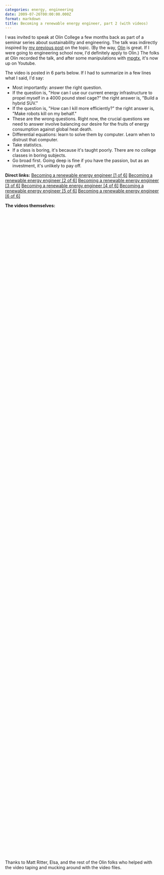 ```yaml
---
categories: energy, engineering
date: 2009-07-26T00:00:00.000Z
format: markdown
title: Becoming a renewable energy engineer, part 2 (with videos)
---
```


I was invited to speak at Olin College a few months back as part of a seminar series about sustainability and engineering. The talk was indirectly inspired by <a href="http://pingswept.org/2008/12/29/becoming-a-renewable-energy-engineer/">my previous post</a> on the topic. (By the way, <a href="http://www.olin.edu/">Olin</a> is great. If I were going to engineering school now, I'd definitely apply to Olin.) The folks at Olin recorded the talk, and after some manipulations with <a href="http://mpgtx.sourceforge.net/">mpgtx</a>, it's now up on Youtube.

The video is posted in 6 parts below. If I had to summarize in a few lines what I said, I'd say:

<ul>
<li>Most importantly: answer the right question.</li>
<li>If the question is, "How can I use our current energy infrastructure to propel myself in a 4000 pound steel cage?" the right answer is, "Build a hybrid SUV."</li>
<li>If the question is, "How can I kill more efficiently?" the right answer is, "Make robots kill on my behalf."</li>
<li>These are the wrong questions. Right now, the crucial questions we need to answer involve balancing our desire for the fruits of energy consumption against global heat death.</li>
<li>Differential equations: learn to solve them by computer. Learn when to distrust that computer.</li>
<li>Take statistics.</li>
<li>If a class is boring, it's because it's taught poorly. There are no college classes in boring subjects.</li>
<li>Go broad first. Going deep is fine if you have the passion, but as an investment, it's unlikely to pay off.</li>
</ul>

**Direct links:**
<a href='http://www.youtube.com/watch?v=styx_ltwoQk' >Becoming a renewable energy engineer [1 of 6]</a>
<a href='http://www.youtube.com/watch?v=mIkQGjFd8Tk' >Becoming a renewable energy engineer [2 of 6]</a>
<a href='http://www.youtube.com/watch?v=2kKTMxsERw8' >Becoming a renewable energy engineer [3 of 6]</a>
<a href='http://www.youtube.com/watch?v=KOCi25hoB0w' >Becoming a renewable energy engineer [4 of 6]</a>
<a href='http://www.youtube.com/watch?v=xZOck3ZEZ9s' >Becoming a renewable energy engineer [5 of 6]</a>
<a href='http://www.youtube.com/watch?v=dK78avEbNsg' >Becoming a renewable energy engineer [6 of 6]</a>

**The videos themselves:**
<object width="560" height="340"><param name="movie" value="http://www.youtube.com/v/styx_ltwoQk&hl=en&fs=1&"></param><param name="allowFullScreen" value="true"></param><param name="allowscriptaccess" value="always"></param><embed src="http://www.youtube.com/v/styx_ltwoQk&hl=en&fs=1&" type="application/x-shockwave-flash" allowscriptaccess="always" allowfullscreen="true" width="560" height="340"></embed></object>


<object width="560" height="340"><param name="movie" value="http://www.youtube.com/v/mIkQGjFd8Tk&hl=en&fs=1&"></param><param name="allowFullScreen" value="true"></param><param name="allowscriptaccess" value="always"></param><embed src="http://www.youtube.com/v/mIkQGjFd8Tk&hl=en&fs=1&" type="application/x-shockwave-flash" allowscriptaccess="always" allowfullscreen="true" width="560" height="340"></embed></object>


<object width="560" height="340"><param name="movie" value="http://www.youtube.com/v/2kKTMxsERw8&hl=en&fs=1&"></param><param name="allowFullScreen" value="true"></param><param name="allowscriptaccess" value="always"></param><embed src="http://www.youtube.com/v/2kKTMxsERw8&hl=en&fs=1&" type="application/x-shockwave-flash" allowscriptaccess="always" allowfullscreen="true" width="560" height="340"></embed></object>


<object width="560" height="340"><param name="movie" value="http://www.youtube.com/v/KOCi25hoB0w&hl=en&fs=1&"></param><param name="allowFullScreen" value="true"></param><param name="allowscriptaccess" value="always"></param><embed src="http://www.youtube.com/v/KOCi25hoB0w&hl=en&fs=1&" type="application/x-shockwave-flash" allowscriptaccess="always" allowfullscreen="true" width="560" height="340"></embed></object>

<object width="560" height="340"><param name="movie" value="http://www.youtube.com/v/xZOck3ZEZ9s&hl=en&fs=1&"></param><param name="allowFullScreen" value="true"></param><param name="allowscriptaccess" value="always"></param><embed src="http://www.youtube.com/v/xZOck3ZEZ9s&hl=en&fs=1&" type="application/x-shockwave-flash" allowscriptaccess="always" allowfullscreen="true" width="560" height="340"></embed></object>

<object width="560" height="340"><param name="movie" value="http://www.youtube.com/v/dK78avEbNsg&hl=en&fs=1&"></param><param name="allowFullScreen" value="true"></param><param name="allowscriptaccess" value="always"></param><embed src="http://www.youtube.com/v/dK78avEbNsg&hl=en&fs=1&" type="application/x-shockwave-flash" allowscriptaccess="always" allowfullscreen="true" width="560" height="340"></embed></object>

Thanks to Matt Ritter, Elsa, and the rest of the Olin folks who helped with the video taping and mucking around with the video files.
